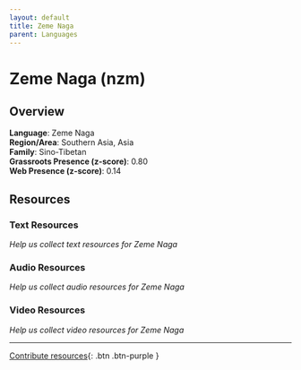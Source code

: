 ```yaml
---
layout: default
title: Zeme Naga
parent: Languages
---
```


# Zeme Naga (nzm)

## Overview

**Language**: Zeme Naga  
**Region/Area**: Southern Asia, Asia  
**Family**: Sino-Tibetan  
**Grassroots Presence (z-score)**: 0.80  
**Web Presence (z-score)**: 0.14  

## Resources

### Text Resources
*Help us collect text resources for Zeme Naga*

### Audio Resources
*Help us collect audio resources for Zeme Naga*

### Video Resources
*Help us collect video resources for Zeme Naga*

---

[Contribute resources](https://forms.office.com/e/1SfLJx3u1r){: .btn .btn-purple }
